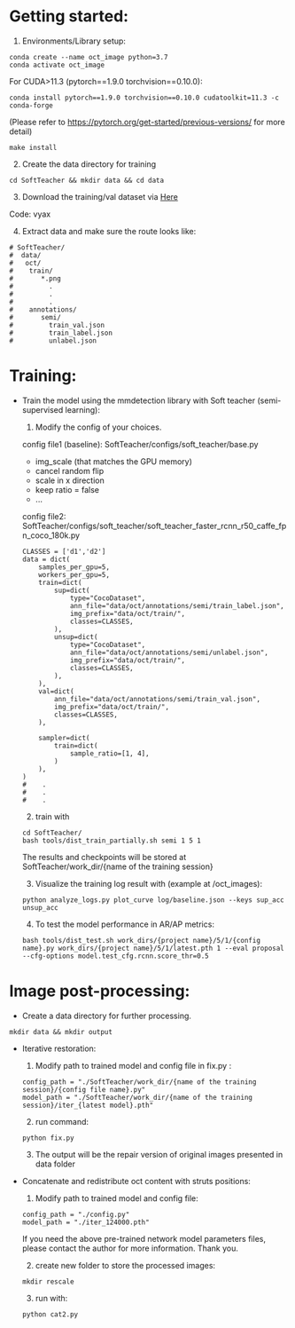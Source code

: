 # Getting started:

1. Environments/Library setup: 
```
conda create --name oct_image python=3.7
conda activate oct_image
```
For CUDA>11.3 (pytorch==1.9.0 torchvision==0.10.0): 
```
conda install pytorch==1.9.0 torchvision==0.10.0 cudatoolkit=11.3 -c conda-forge
```
(Please refer to https://pytorch.org/get-started/previous-versions/ for more detail)
```
make install
```
2. Create the data directory for training
```
cd SoftTeacher && mkdir data && cd data
```
3. Download the training/val dataset via [Here](https://pan.baidu.com/s/1bSFuoaaKyJssQ2kwvTk3-Q?pwd=vyax)

Code: vyax

4. Extract data and make sure the route looks like:
```
# SoftTeacher/
#  data/
#   oct/
#    train/
#       *.png
#         .
#         .
#         .
#    annotations/
#       semi/
#         train_val.json
#         train_label.json
#         unlabel.json
```

# Training:

- Train the model using the mmdetection library with Soft teacher (semi-supervised learning): 
    1. Modify the config of your choices.
       
    config file1 (baseline): SoftTeacher/configs/soft_teacher/base.py
    - img_scale (that matches the GPU memory)
    - cancel random flip
    - scale in x direction
    - keep ratio = false
    - ...
  
    config file2: SoftTeacher/configs/soft_teacher/soft_teacher_faster_rcnn_r50_caffe_fpn_coco_180k.py
    ```
    CLASSES = ['d1','d2']
    data = dict(
        samples_per_gpu=5,
        workers_per_gpu=5,
        train=dict(
            sup=dict(
                type="CocoDataset",
                ann_file="data/oct/annotations/semi/train_label.json",
                img_prefix="data/oct/train/",
                classes=CLASSES,
            ),
            unsup=dict(
                type="CocoDataset",
                ann_file="data/oct/annotations/semi/unlabel.json",
                img_prefix="data/oct/train/",
                classes=CLASSES,
            ),
        ),
        val=dict(
            ann_file="data/oct/annotations/semi/train_val.json",
            img_prefix="data/oct/train/",
            classes=CLASSES,
        ),
    
        sampler=dict(
            train=dict(
                sample_ratio=[1, 4],
            )
        ),
    )
    #    .
    #    .
    #    .
    ```
    2. train with

    ``` 
    cd SoftTeacher/ 
    bash tools/dist_train_partially.sh semi 1 5 1
    ```
    The results and checkpoints will be stored at SoftTeacher/work_dir/{name of the training session}
  
    3. Visualize the training log result with (example at /oct_images):
       
    ```
    python analyze_logs.py plot_curve log/baseline.json --keys sup_acc unsup_acc
    ```

    4. To test the model performance in AR/AP metrics: 
    ```
    bash tools/dist_test.sh work_dirs/{project name}/5/1/{config name}.py work_dirs/{project name}/5/1/latest.pth 1 --eval proposal --cfg-options model.test_cfg.rcnn.score_thr=0.5
    ```
    
# Image post-processing: 
- Create a data directory for further processing. 
```
mkdir data && mkdir output
```
- Iterative restoration: 
    1. Modify path to trained model and config file in fix.py : 
    ```
    config_path = "./SoftTeacher/work_dir/{name of the training session}/{config file name}.py"
    model_path = "./SoftTeacher/work_dir/{name of the training session}/iter_{latest model}.pth"
    ```
    2. run command: 
    ```
    python fix.py
    ``` 
    3. The output will be the repair version of original images presented in data folder

- Concatenate and redistribute oct content with struts positions:
    1. Modify path to trained model and config file:
    ```
    config_path = "./config.py"
    model_path = "./iter_124000.pth"
    ```
    If you need the above pre-trained network model parameters files, please contact the author for more information. Thank you. 

    2. create new folder to store the processed images:
    ```
    mkdir rescale
    ```
    3. run with:
    ```
    python cat2.py
    ```
